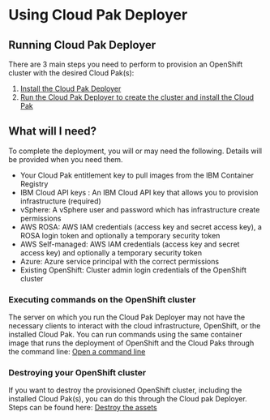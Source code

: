# Using Cloud Pak Deployer

## Running Cloud Pak Deployer
There are 3 main steps you need to perform to provision an OpenShift cluster with the desired Cloud Pak(s):

1. [Install the Cloud Pak Deployer](../../../05-install/install)
2. [Run the Cloud Pak Deployer to create the cluster and install the Cloud Pak](../../../10-use-deployer/3-run/run)

## What will I need?
To complete the deployment, you will or may need the following. Details will be provided when you need them.

* Your Cloud Pak entitlement key to pull images from the IBM Container Registry
* IBM Cloud API keys : An IBM Cloud API key that allows you to provision infrastructure (required)
* vSphere: A vSphere user and password which has infrastructure create permissions
* AWS ROSA: AWS IAM credentials (access key and secret access key), a ROSA login token and optionally a temporary security token
* AWS Self-managed: AWS IAM credentials (access key and secret access key) and optionally a temporary security token
* Azure: Azure service principal with the correct permissions
* Existing OpenShift: Cluster admin login credentials of the OpenShift cluster

### Executing commands on the OpenShift cluster
The server on which you run the Cloud Pak Deployer may not have the necessary clients to interact with the cloud infrastructure, OpenShift, or the installed Cloud Pak. You can run commands using the same container image that runs the deployment of OpenShift and the Cloud Paks through the command line: [Open a command line](7-command/command)

### Destroying your OpenShift cluster
If you want to destroy the provisioned OpenShift cluster, including the installed Cloud Pak(s), you can do this through the Cloud pak Deployer. Steps can be found here: [Destroy the assets](../9-destroy/destroy)
